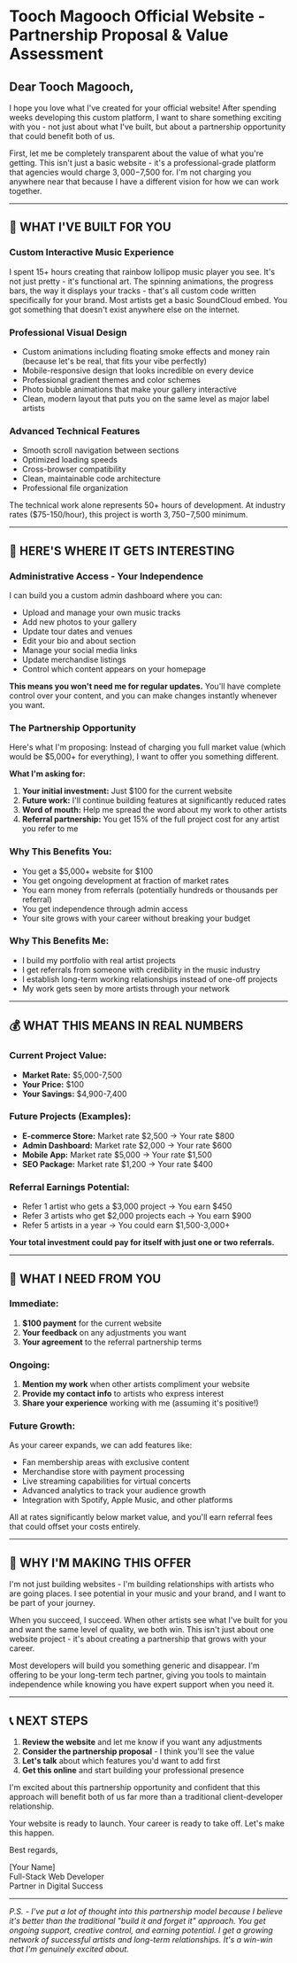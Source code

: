 # Tooch Magooch Official Website - Partnership Proposal & Value Assessment

## Dear Tooch Magooch,

I hope you love what I've created for your official website! After spending weeks developing this custom platform, I want to share something exciting with you - not just about what I've built, but about a partnership opportunity that could benefit both of us.

First, let me be completely transparent about the value of what you're getting. This isn't just a basic website - it's a professional-grade platform that agencies would charge $3,000-$7,500 for. I'm not charging you anywhere near that because I have a different vision for how we can work together.

---

## 🎨 **WHAT I'VE BUILT FOR YOU**

### **Custom Interactive Music Experience**
I spent 15+ hours creating that rainbow lollipop music player you see. It's not just pretty - it's functional art. The spinning animations, the progress bars, the way it displays your tracks - that's all custom code written specifically for your brand. Most artists get a basic SoundCloud embed. You got something that doesn't exist anywhere else on the internet.

### **Professional Visual Design**
- Custom animations including floating smoke effects and money rain (because let's be real, that fits your vibe perfectly)
- Mobile-responsive design that looks incredible on every device
- Professional gradient themes and color schemes
- Photo bubble animations that make your gallery interactive
- Clean, modern layout that puts you on the same level as major label artists

### **Advanced Technical Features**
- Smooth scroll navigation between sections
- Optimized loading speeds
- Cross-browser compatibility
- Clean, maintainable code architecture
- Professional file organization

The technical work alone represents 50+ hours of development. At industry rates ($75-150/hour), this project is worth $3,750-$7,500 minimum.

---

## 🚀 **HERE'S WHERE IT GETS INTERESTING**

### **Administrative Access - Your Independence**
I can build you a custom admin dashboard where you can:
- Upload and manage your own music tracks
- Add new photos to your gallery
- Update tour dates and venues
- Edit your bio and about section
- Manage your social media links
- Update merchandise listings
- Control which content appears on your homepage

**This means you won't need me for regular updates.** You'll have complete control over your content, and you can make changes instantly whenever you want.

### **The Partnership Opportunity**
Here's what I'm proposing: Instead of charging you full market value (which would be $5,000+ for everything), I want to offer you something different.

**What I'm asking for:**
1. **Your initial investment:** Just $100 for the current website
2. **Future work:** I'll continue building features at significantly reduced rates
3. **Word of mouth:** Help me spread the word about my work to other artists
4. **Referral partnership:** You get 15% of the full project cost for any artist you refer to me

### **Why This Benefits You:**
- You get a $5,000+ website for $100
- You get ongoing development at fraction of market rates
- You earn money from referrals (potentially hundreds or thousands per referral)
- You get independence through admin access
- Your site grows with your career without breaking your budget

### **Why This Benefits Me:**
- I build my portfolio with real artist projects
- I get referrals from someone with credibility in the music industry
- I establish long-term working relationships instead of one-off projects
- My work gets seen by more artists through your network

---

## 💰 **WHAT THIS MEANS IN REAL NUMBERS**

### **Current Project Value:**
- **Market Rate:** $5,000-7,500
- **Your Price:** $100
- **Your Savings:** $4,900-7,400

### **Future Projects (Examples):**
- **E-commerce Store:** Market rate $2,500 → Your rate $800
- **Admin Dashboard:** Market rate $2,000 → Your rate $600  
- **Mobile App:** Market rate $5,000 → Your rate $1,500
- **SEO Package:** Market rate $1,200 → Your rate $400

### **Referral Earnings Potential:**
- Refer 1 artist who gets a $3,000 project → You earn $450
- Refer 3 artists who get $2,000 projects each → You earn $900
- Refer 5 artists in a year → You could earn $1,500-3,000+

**Your total investment could pay for itself with just one or two referrals.**

---

## 🎯 **WHAT I NEED FROM YOU**

### **Immediate:**
1. **$100 payment** for the current website
2. **Your feedback** on any adjustments you want
3. **Your agreement** to the referral partnership terms

### **Ongoing:**
1. **Mention my work** when other artists compliment your website
2. **Provide my contact info** to artists who express interest
3. **Share your experience** working with me (assuming it's positive!)

### **Future Growth:**
As your career expands, we can add features like:
- Fan membership areas with exclusive content
- Merchandise store with payment processing
- Live streaming capabilities for virtual concerts
- Advanced analytics to track your audience growth
- Integration with Spotify, Apple Music, and other platforms

All at rates significantly below market value, and you'll earn referral fees that could offset your costs entirely.

---

## 🤝 **WHY I'M MAKING THIS OFFER**

I'm not just building websites - I'm building relationships with artists who are going places. I see potential in your music and your brand, and I want to be part of your journey. 

When you succeed, I succeed. When other artists see what I've built for you and want the same level of quality, we both win. This isn't just about one website project - it's about creating a partnership that grows with your career.

Most developers will build you something generic and disappear. I'm offering to be your long-term tech partner, giving you tools to maintain independence while knowing you have expert support when you need it.

---

## 📞 **NEXT STEPS**

1. **Review the website** and let me know if you want any adjustments
2. **Consider the partnership proposal** - I think you'll see the value
3. **Let's talk** about which features you'd want to add first
4. **Get this online** and start building your professional presence

I'm excited about this partnership opportunity and confident that this approach will benefit both of us far more than a traditional client-developer relationship.

Your website is ready to launch. Your career is ready to take off. Let's make this happen.

Best regards,

[Your Name]  
Full-Stack Web Developer  
Partner in Digital Success

---

*P.S. - I've put a lot of thought into this partnership model because I believe it's better than the traditional "build it and forget it" approach. You get ongoing support, creative control, and earning potential. I get a growing network of successful artists and long-term relationships. It's a win-win that I'm genuinely excited about.*
